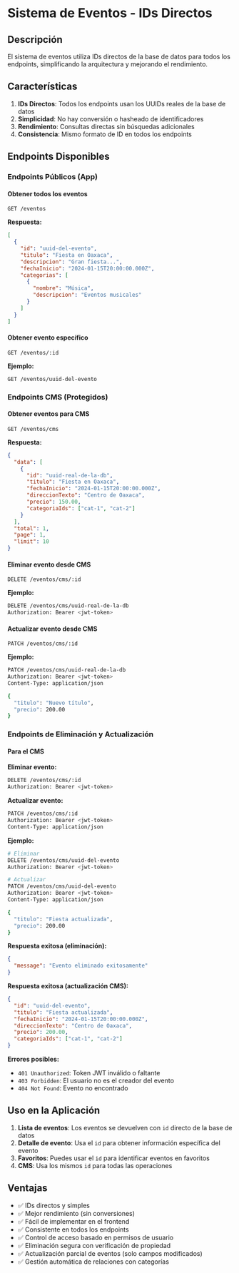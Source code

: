 # Sistema de Eventos - IDs Directos

## Descripción

El sistema de eventos utiliza IDs directos de la base de datos para todos los endpoints, simplificando la arquitectura y mejorando el rendimiento.

## Características

1. **IDs Directos**: Todos los endpoints usan los UUIDs reales de la base de datos
2. **Simplicidad**: No hay conversión o hasheado de identificadores
3. **Rendimiento**: Consultas directas sin búsquedas adicionales
4. **Consistencia**: Mismo formato de ID en todos los endpoints

## Endpoints Disponibles

### Endpoints Públicos (App)

#### Obtener todos los eventos
```
GET /eventos
```

**Respuesta:**
```json
[
  {
    "id": "uuid-del-evento",
    "titulo": "Fiesta en Oaxaca",
    "descripcion": "Gran fiesta...",
    "fechaInicio": "2024-01-15T20:00:00.000Z",
    "categorias": [
      {
        "nombre": "Música",
        "descripcion": "Eventos musicales"
      }
    ]
  }
]
```

#### Obtener evento específico
```
GET /eventos/:id
```

**Ejemplo:**
```
GET /eventos/uuid-del-evento
```

### Endpoints CMS (Protegidos)

#### Obtener eventos para CMS
```
GET /eventos/cms
```

**Respuesta:**
```json
{
  "data": [
    {
      "id": "uuid-real-de-la-db",
      "titulo": "Fiesta en Oaxaca",
      "fechaInicio": "2024-01-15T20:00:00.000Z",
      "direccionTexto": "Centro de Oaxaca",
      "precio": 150.00,
      "categoriaIds": ["cat-1", "cat-2"]
    }
  ],
  "total": 1,
  "page": 1,
  "limit": 10
}
```

#### Eliminar evento desde CMS
```
DELETE /eventos/cms/:id
```

**Ejemplo:**
```bash
DELETE /eventos/cms/uuid-real-de-la-db
Authorization: Bearer <jwt-token>
```

#### Actualizar evento desde CMS
```
PATCH /eventos/cms/:id
```

**Ejemplo:**
```bash
PATCH /eventos/cms/uuid-real-de-la-db
Authorization: Bearer <jwt-token>
Content-Type: application/json

{
  "titulo": "Nuevo título",
  "precio": 200.00
}
```

### Endpoints de Eliminación y Actualización

#### Para el CMS

**Eliminar evento:**
```bash
DELETE /eventos/cms/:id
Authorization: Bearer <jwt-token>
```

**Actualizar evento:**
```bash
PATCH /eventos/cms/:id
Authorization: Bearer <jwt-token>
Content-Type: application/json
```

**Ejemplo:**
```bash
# Eliminar
DELETE /eventos/cms/uuid-del-evento
Authorization: Bearer <jwt-token>

# Actualizar
PATCH /eventos/cms/uuid-del-evento
Authorization: Bearer <jwt-token>
Content-Type: application/json

{
  "titulo": "Fiesta actualizada",
  "precio": 200.00
}
```

**Respuesta exitosa (eliminación):**
```json
{
  "message": "Evento eliminado exitosamente"
}
```

**Respuesta exitosa (actualización CMS):**
```json
{
  "id": "uuid-del-evento",
  "titulo": "Fiesta actualizada",
  "fechaInicio": "2024-01-15T20:00:00.000Z",
  "direccionTexto": "Centro de Oaxaca",
  "precio": 200.00,
  "categoriaIds": ["cat-1", "cat-2"]
}
```

**Errores posibles:**
- `401 Unauthorized`: Token JWT inválido o faltante
- `403 Forbidden`: El usuario no es el creador del evento
- `404 Not Found`: Evento no encontrado

## Uso en la Aplicación

1. **Lista de eventos**: Los eventos se devuelven con `id` directo de la base de datos
2. **Detalle de evento**: Usa el `id` para obtener información específica del evento
3. **Favoritos**: Puedes usar el `id` para identificar eventos en favoritos
4. **CMS**: Usa los mismos `id` para todas las operaciones

## Ventajas

- ✅ IDs directos y simples
- ✅ Mejor rendimiento (sin conversiones)
- ✅ Fácil de implementar en el frontend
- ✅ Consistente en todos los endpoints
- ✅ Control de acceso basado en permisos de usuario
- ✅ Eliminación segura con verificación de propiedad
- ✅ Actualización parcial de eventos (solo campos modificados)
- ✅ Gestión automática de relaciones con categorías
